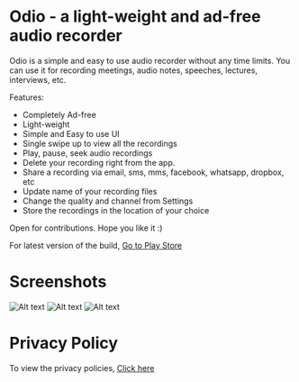 # Odio - a light-weight and ad-free audio recorder

Odio is a simple and easy to use audio recorder without any time limits. You can use it for recording meetings, audio notes, speeches, lectures, interviews, etc.

Features:
- Completely Ad-free
- Light-weight
- Simple and Easy to use UI
- Single swipe up to view all the recordings
- Play, pause, seek audio recordings
- Delete your recording right from the app.
- Share a recording via email, sms, mms, facebook, whatsapp, dropbox, etc
- Update name of your recording files
- Change the quality and channel from Settings
- Store the recordings in the location of your choice

Open for contributions. Hope you like it :)

For latest version of the build, [Go to Play Store](https://play.google.com/store/apps/details?id=com.odio.adfree)


# Screenshots

![Alt text](https://github.com/gbatra24/Odio/blob/master/Screenshots/2.png?raw=false)
![Alt text](https://github.com/gbatra24/Odio/blob/master/Screenshots/3.png?raw=false)
![Alt text](https://github.com/gbatra24/Odio/blob/master/Screenshots/1.png?raw=false)

# Privacy Policy
To view the privacy policies, [Click here](https://sites.google.com/view/odioprivacypolicy/home)
